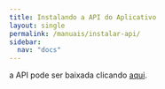 ```yaml
---
title: Instalando a API do Aplicativo
layout: single
permalink: /manuais/instalar-api/
sidebar:
  nav: "docs"
---
```


a API pode ser baixada clicando <a href="https://sfhera.com.br/sistemas/sfherawebapi.exe">aqui</a>.